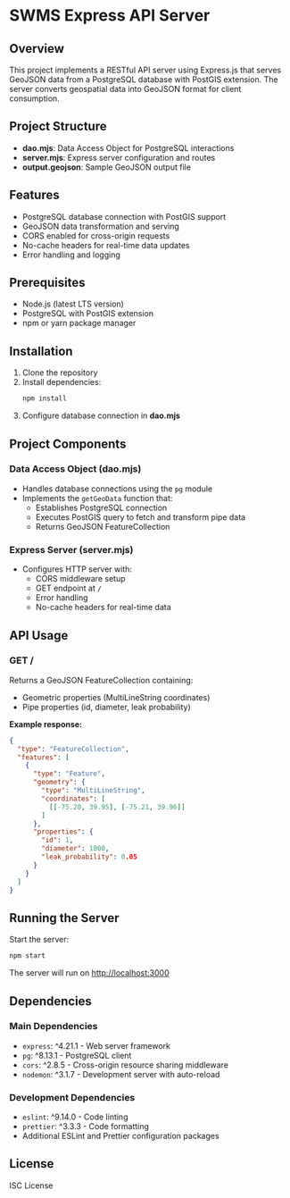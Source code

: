 # SWMS Express API Server

## Overview
This project implements a RESTful API server using Express.js that serves GeoJSON data from a PostgreSQL database with PostGIS extension. The server converts geospatial data into GeoJSON format for client consumption.

## Project Structure
- **dao.mjs**: Data Access Object for PostgreSQL interactions
- **server.mjs**: Express server configuration and routes
- **output.geojson**: Sample GeoJSON output file

## Features
- PostgreSQL database connection with PostGIS support
- GeoJSON data transformation and serving
- CORS enabled for cross-origin requests
- No-cache headers for real-time data updates
- Error handling and logging

## Prerequisites
- Node.js (latest LTS version)
- PostgreSQL with PostGIS extension
- npm or yarn package manager

## Installation
1. Clone the repository
2. Install dependencies:
   ```bash
   npm install
   ```
3. Configure database connection in **dao.mjs**

## Project Components

### Data Access Object (dao.mjs)
- Handles database connections using the `pg` module
- Implements the `getGeoData` function that:
  - Establishes PostgreSQL connection
  - Executes PostGIS query to fetch and transform pipe data
  - Returns GeoJSON FeatureCollection

### Express Server (server.mjs)
- Configures HTTP server with:
  - CORS middleware setup
  - GET endpoint at `/`
  - Error handling
  - No-cache headers for real-time data

## API Usage

### GET /
Returns a GeoJSON FeatureCollection containing:
- Geometric properties (MultiLineString coordinates)
- Pipe properties (id, diameter, leak probability)

**Example response:**
```json
{
  "type": "FeatureCollection",
  "features": [
    {
      "type": "Feature",
      "geometry": {
        "type": "MultiLineString",
        "coordinates": [
          [[-75.20, 39.95], [-75.21, 39.96]]
        ]
      },
      "properties": {
        "id": 1,
        "diameter": 1000,
        "leak_probability": 0.05
      }
    }
  ]
}
```

## Running the Server
Start the server:
```bash
npm start
```
The server will run on [http://localhost:3000](http://localhost:3000)

## Dependencies

### Main Dependencies
- `express`: ^4.21.1 - Web server framework
- `pg`: ^8.13.1 - PostgreSQL client
- `cors`: ^2.8.5 - Cross-origin resource sharing middleware
- `nodemon`: ^3.1.7 - Development server with auto-reload

### Development Dependencies
- `eslint`: ^9.14.0 - Code linting
- `prettier`: ^3.3.3 - Code formatting
- Additional ESLint and Prettier configuration packages

## License
ISC License
```
